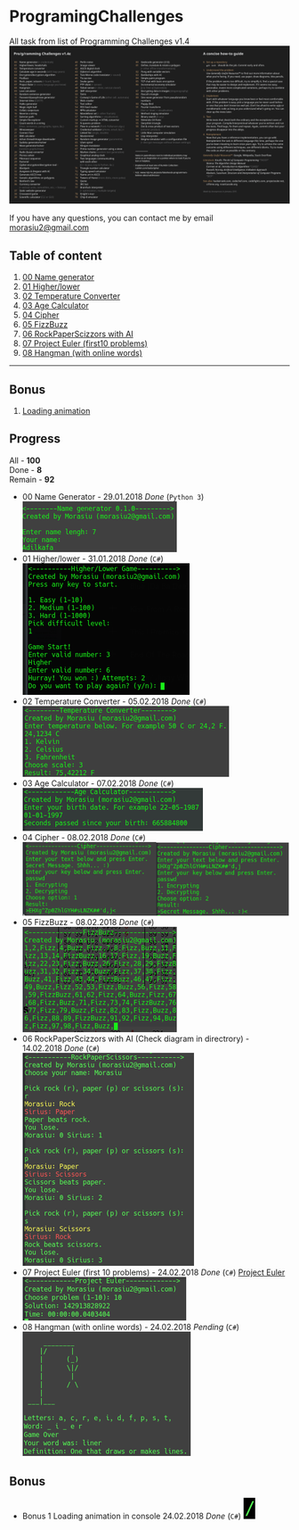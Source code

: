 # ProgramingChallenges
All task from list of Programming Challenges v1.4
![list](docs/list.png)

If you have any questions, you can contact me by email morasiu2@gmail.com

## Table of content
1. [00 Name generator](#00)
1. [01 Higher/lower](#01)
1. [02 Temperature Converter](#02)
1. [03 Age Calculator](#03)
1. [04 Cipher](#04)
1. [05 FizzBuzz](#05)
1. [06 RockPaperScizzors with AI](#06)
1. [07 Project Euler (first10 problems)](#07)
1. [08 Hangman (with online words)](#08)
-----
## Bonus
1. [Loading animation](#bonus1)

## Progress
All - **100** <br>
Done - **8** <br>
Remain - **92** <br>

* <a name="00">00</a> Name Generator - 29.01.2018 *Done* (`Python 3`) <br>
![00](docs/00.png)
* <a name="01">01</a> Higher/lower - 31.01.2018 *Done* (`C#`) <br>
![01](docs/01.png)
* <a name="02">02</a> Temperature Converter - 05.02.2018 *Done* (`C#`) <br>
![02](docs/02.png)
* <a name="03">03</a> Age Calculator - 07.02.2018 *Done* (`C#`) <br>
![03](docs/03.png)
* <a name="04">04</a> Cipher - 08.02.2018 *Done* (`C#`) <br>
![04](docs/04.png)
* <a name="05">05</a> FizzBuzz - 08.02.2018 *Done* (`C#`) <br>
![05](docs/05.png)
* <a name="06">06</a> RockPaperScizzors with AI (Check diagram in directrory) - 14.02.2018 *Done* (`C#`) <br>
![06](docs/06.png)
* <a name="07">07</a> Project Euler (first 10 problems) - 24.02.2018 *Done* (`C#`)
[Project Euler](https://projecteuler.net/archives) <br>
![07](docs/07.png)
* <a name="08">08</a> Hangman (with online words) - 24.02.2018 *Pending* (`C#`)
![08](docs/08.png)

## Bonus
* <a name="bonus1">Bonus 1</a> Loading animation in console 24.02.2018 *Done* (`C#`)
![Bonus 1](docs/bonus1.gif)
